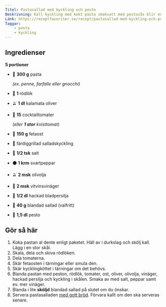 ```yaml
---
Titel: Pastasallad med kyckling och pesto
Beskrivning: Kall kyckling med kokt pasta smaksatt med pestosås blir enkel och god pastasallad.
Länk: https://receptfavoriter.se/recept/pastasallad-med-kyckling-och-pesto.html
Taggar:
    - pasta
    - kyckling
---
```


## Ingredienser

**5 portioner**

- 🌾 **300 g** pasta

    _(ex. penne, farfalle eller gnocchi)_

- :onion: **1** rödlök
- :olive: **1 dl** kalamata oliver
- :tomato: **15** cocktailtomater

    _(eller **1 stor** kvisttomat)_

- :cheese: **150 g** fetaost
- :poultry_leg: färdiggrillad salladskyckling
- :salt: **1/2 tsk** salt
- :black_circle: **1 krm** svartpeppar
- :olive: **2 msk** olivolja
- :clinking_glasses: **2 msk** vitvinsvinäger
- :herb: **1/2 dl** hackad bladpersilja
- :leafy_green: **40 g** blandad sallad (valfritt)
- :leaves: **1,5 dl** pesto

## Gör så här

1. Koka pastan al dente enligt paketet. Häll av i durkslag och skölj kall. Lägg i en stor skål.
2. Skala, dela och skiva rödlöken.
3. Dela tomaterna.
4. Skär fetaosten i tärningar eller smula den.
5. Skär kycklingköttet i tärningar om det behövs.
6. Blanda pastan med peston, rödlök, tomater, ost, oliver, olivolja, vinäger, hackad persilja och kyckling i skålen. Smaka av med salt, peppar samt ev. mer vinäger.
7. Blanda i lite **sköljd** blandad sallad på slutet om du önskar.
8. Servera pastasalladen [med gott bröd](/Det-fantastiska-brödet.md). Förvara kallt om den ska serveras senare.
